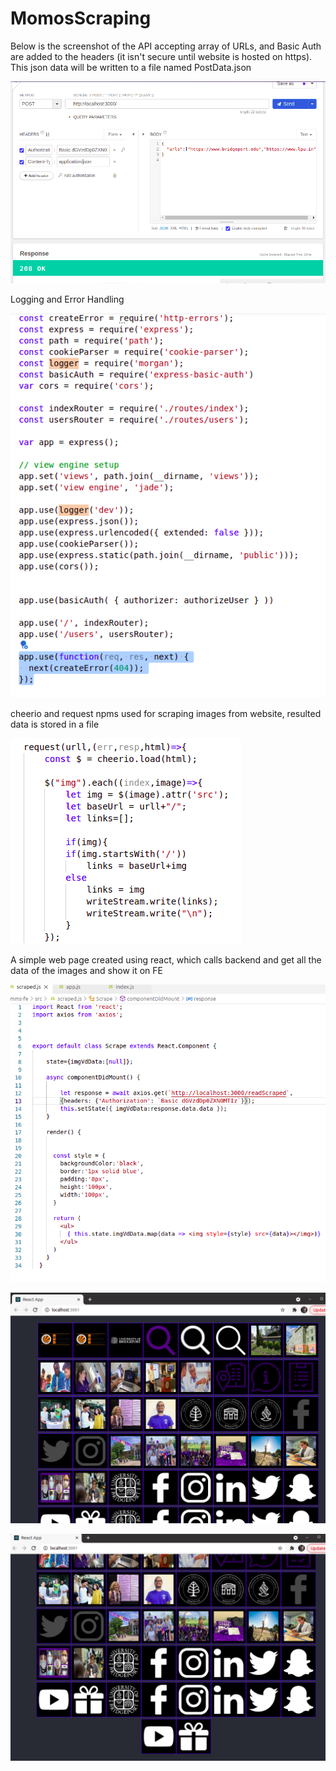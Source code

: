 # MomosScraping




Below is the screenshot of the API accepting array of URLs,
and Basic Auth are added to the headers (it isn't secure until website is hosted on https).
This json data will be written to a file named PostData.json

![Screenshot](https://raw.githubusercontent.com/priyanka221090/MomosScraping/master/screenshots/Screenshot%20from%202021-08-07%2016-15-15.png?raw=true)


Logging and Error Handling

![Screenshot](https://raw.githubusercontent.com/priyanka221090/MomosScraping/master/screenshots/Screenshot%20from%202021-08-07%2016-18-54.png?raw=true)



cheerio and request npms used for scraping images from website, resulted data is stored in a file 

![Screenshot](https://raw.githubusercontent.com/priyanka221090/MomosScraping/master/screenshots/Screenshot%20from%202021-08-07%2016-20-45.png?raw=true)



A simple web page created using react, which calls backend and get all the data of the images and show it on FE

![Screenshot](https://raw.githubusercontent.com/priyanka221090/MomosScraping/master/screenshots/Screenshot%20from%202021-08-07%2016-32-35.png?raw=true)


![Screenshot](https://raw.githubusercontent.com/priyanka221090/MomosScraping/master/screenshots/Screenshot%20from%202021-08-07%2016-32-00.png?raw=true)


![Screenshot](https://raw.githubusercontent.com/priyanka221090/MomosScraping/master/screenshots/Screenshot%20from%202021-08-07%2016-32-16.png?raw=true)

